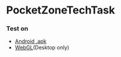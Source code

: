 # PocketZoneTechTask

### Test on
- [Android .apk](https://drive.google.com/file/d/1-j2RkYqUQpjM3P61SZ00cTkEFwNtMU19/view?usp=sharing)
- [WebGL](https://inyan.itch.io/pocketzone)(Desktop only)
